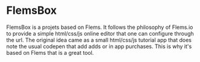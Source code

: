 # FlemsBox
FlemsBox is a projets based on Flems. It follows the philosophy of Flems.io to provide a simple html/css/js online editor that one can configure through the url. The original idea came as a small html/css/js tutorial app that does note the usual codepen that add adds or in app purchases. This is why it's based on Flems that is a great tool.
